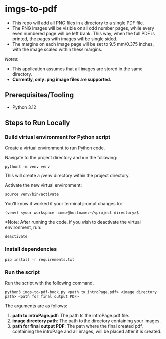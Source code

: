 # imgs-to-pdf

- This repo will add all PNG files in a directory to a single PDF file.
- The PNG images will be visible on all odd number pages, while every even numbered page will be left blank.
This way, when the full PDF is printed, the pages with images will be single sided.
- The margins on each image page will be set to 9.5 mm/0.375 inches, with the image scaled within these margins.

*Notes*:

- This application assumes that all images are stored in the same directory.
- **Currently, only .png image files are supported.**

## Prerequisites/Tooling

- Python 3.12

## Steps to Run Locally

### Build virtual environment for Python script

Create a virtual environment to run Python code.

Navigate to the project directory and run the following:

```
python3 -m venv venv
```

This will create a /venv directory within the project directory.

Activate the new virtual environment:

```
source venv/bin/activate
```

You’ll know it worked if your terminal prompt changes to:

```
(venv) <your workspace name>@hostname:~/<project directory>$
```

*Note: After running the code, if you wish to deactivate the virtual environment, run:

```
deactivate
```

### Install dependencies

```
pip install -r requirements.txt
```

### Run the script

Run the script with the following command.

```
python3 imgs-to-pdf-book.py <path to introPage.pdf> <image directory path> <path for final output PDF>
```

The arguments are as follows:

1. **path to introPage.pdf**: The path to the introPage.pdf file.
2. **image directory path**: The path to the directory containing your images.
3. **path for final output PDF**: The path where the final created pdf, containing the introPage and all images, will be placed after it is created.